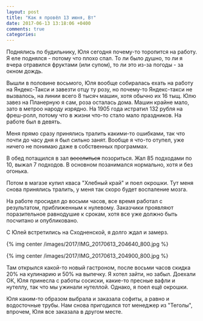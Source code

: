 ```yaml
---
layout: post
title: "Как я провёл 13 июня, Вт"
date: 2017-06-13 13:18:06 +0400
comments: true
categories: 
---
```

Поднялись по будильнику, Юля сегодня почему-то торопится на работу. Я еле поднялся - потому что плохо спал. То ли было душно, то ли я вчера отравился фруктами (или супом), то ли это из-за погоды - за окном дождь.

Вышли в половине восьмого, Юля вообще собиралась ехать на работу на Яндекс-Такси и завезти отцу ту розу, но почему-то Яндекс-такси не вызвалось, на линии всего 8 тысяч машин, хотя обычно их 16 тыщ. Юлю завез на Планерную я сам, роза осталась дома. Машин крайне мало, зато в метроо народу изрядно. На 1905 года истратил 132 рубля на фреш-ролл, потому что в жизни что-то стало мало праздников. На работе был в девять.

Меня прямо сразу принялись тралить какими-то ошибками, так что почти до часу дня я был сильно занят. Вообще я что-то отупел, уже ничего не понимаю даже в собственных программах.

В обед потащился в зал ~~веселиться~~ позориться. Жал 85 подходами по 10, выжал 7 подходов. В основном позанимался нормально, хотя и без огонька.

Потом в магазе купил кваса "Хлебный край" и поел окрошки. Тут меня снова принялись тралить, у меня так скоро будет воспаление мозга.

На работе просидел до восьми часов, все время работал с результатом, приближенным к нулевому. Заказчики проявляют поразительное равнодушие к срокам, хотя все уже должно быть посчитано и опубликовано.

С Юлей встретились на Сходненской, я долго ждал и замерз.

{% img center /images/2017/IMG_20170613_204640_800.jpg %}

{% img center /images/2017/IMG_20170613_204900_800.jpg %}

Там открылся какой-то новый гастроном, после восьми часов скидка 20% на кулинарию и 50% на выпечку. Я хотел зайти, но забыл. Доехали ОК, Юля принесла с работы сосиски, какие-то пресные вафли и нутеллу, так что мы ужинали нутеллой. Однако, я поел ещё окрошки. 

Юля каким-то образом выбрала и заказала софиты, а равно и водосточные трубы. Нам снова пригодился тот менеджер из "Теголы", впрочем, Юля все заказала в другом месте.
